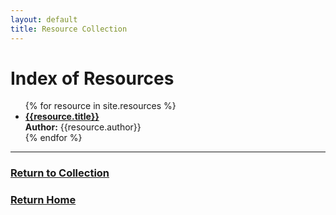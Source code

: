 ```yaml
---
layout: default
title: Resource Collection
---
```


<body>
  <h1>Index of Resources</h1>
  
  <ul>
    {% for resource in site.resources %}
    <li>
      <a href="{{ site.baseurl | escape }}{{resource.url}}"><b>{{resource.title}}</b></a><br>
      <b>Author:</b> {{resource.author}}<br>
    </li>
    {% endfor %}
  </ul>
</body>

***
### [Return to Collection](https://bafflerbach.github.io/DSM-CORE/resource-collection)
### [Return Home](https://bafflerbach.github.io/DSM-CORE)
